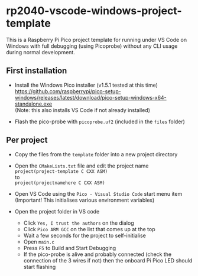 # rp2040-vscode-windows-project-template

This is a Raspberry Pi Pico project template for running under VS Code on Windows with full debugging (using Picoprobe) without any CLI usage during normal development.

## First installation

- Install the Windows Pico installer (v1.5.1 tested at this time)  
https://github.com/raspberrypi/pico-setup-windows/releases/latest/download/pico-setup-windows-x64-standalone.exe  
(Note: this also installs VS Code if not already installed)

- Flash the pico-probe with `picoprobe.uf2` (included in the `files` folder)

## Per project

- Copy the files from the `template` folder into a new project directory

- Open the `CMakeLists.txt` file and edit the project name  
`project(project-template C CXX ASM)`  
to  
`project(projectnamehere C CXX ASM)`  

- Open VS Code using the `Pico - Visual Studio Code` start menu item (Important! This initialises various environment variables)

- Open the project folder in VS code
  - Click `Yes, I trust the authors` on the dialog
  - Click `Pico ARM GCC` on the list that comes up at the top
  - Wait a few seconds for the project to self-initialise
  - Open `main.c`
  - Press `F5` to Build and Start Debugging
  - If the pico-probe is alive and probably connected (check the connection of the 3 wires if not) then the onboard Pi Pico LED should start flashing
